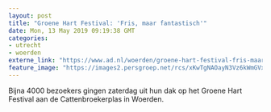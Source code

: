 ```yaml
---
layout: post
title: "Groene Hart Festival: 'Fris, maar fantastisch'"
date: Mon, 13 May 2019 09:19:38 GMT
categories: 
- utrecht 
- woerden 
externe_link: "https://www.ad.nl/woerden/groene-hart-festival-fris-maar-fantastisch~adda0972/"
feature_image: "https://images2.persgroep.net/rcs/xKwTgNAOayN3Vz6kWmGVxk6-UYk/diocontent/148021274/_fitwidth/400/?appId=21791a8992982cd8da851550a453bd7f&quality=0.7"
---
```


Bijna 4000 bezoekers gingen zaterdag uit hun dak op het Groene Hart Festival aan de Cattenbroekerplas in Woerden.
